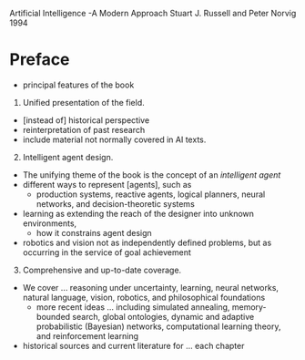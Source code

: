 Artificial Intelligence -A Modern Approach
Stuart J. Russell and Peter Norvig
1994

# Preface

* principal features of the book
1. Unified presentation of the field.
  * [instead of] historical perspective
  * reinterpretation of past research
  * include material not normally covered in AI texts.
2. Intelligent agent design.
  * The unifying theme of the book is the concept of an _intelligent agent_
  * different ways to represent [agents], such as
    * production systems, reactive agents, logical planners, neural networks,
      and decision-theoretic systems
  * learning as extending the reach of the designer into unknown environments,
    * how it constrains agent design
  * robotics and vision not as independently defined problems, but as occurring
    in the service of goal achievement
3. Comprehensive and up-to-date coverage.
  * We cover ... reasoning under uncertainty, learning, neural networks,
    natural language, vision, robotics, and philosophical foundations
    * more recent ideas ... including simulated annealing, memory-bounded
      search, global ontologies, dynamic and adaptive probabilistic (Bayesian)
      networks, computational learning theory, and reinforcement learning
  * historical sources and current literature for ... each chapter
